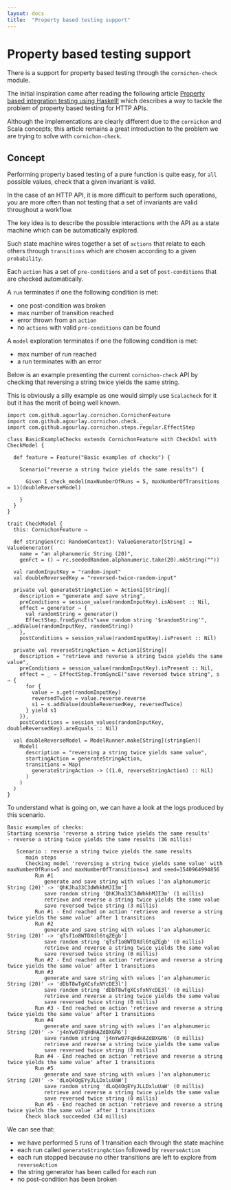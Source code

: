 ```yaml
---
layout: docs
title:  "Property based testing support"
---
```


# Property based testing support

There is a support for property based testing through the `cornichon-check` module.

The initial inspiration came after reading the following article [Property based integration testing using Haskell!](https://functional.works-hub.com/learn/property-based-integration-testing-using-haskell-6c25c) which describes a way to tackle the problem of property based testing for HTTP APIs.

Although the implementations are clearly different due to the `cornichon` and Scala concepts; this article remains a great introduction to the problem we are trying to solve with `cornichon-check`.


## Concept

Performing property based testing of a pure function is quite easy, for `all` possible values, check that a given invariant is valid.

In the case of an HTTP API, it is more difficult to perform such operations, you are more often than not testing that a set of invariants are valid throughout a workflow.

The key idea is to describe the possible interactions with the API as a state machine which can be automatically explored.

Such state machine wires together a set of `actions` that relate to each others through `transitions` which are chosen according to a given `probability`.

Each `action` has a set of `pre-conditions` and a set of `post-conditions` that are checked automatically.

A `run` terminates if one the following condition is met:
- one post-condition was broken
- max number of transition reached
- error thrown from an `action`
- no `actions` with valid `pre-conditions` can be found

A `model` exploration terminates if one the following condition is met:
- max number of run reached
- a run terminates with an error

Below is an example presenting the current `cornichon-check` API by checking that reversing a string twice yields the same string.

This is obviously a silly example as one would simply use `Scalacheck` for it but it has the merit of being well known.

```tut:silent
import com.github.agourlay.cornichon.CornichonFeature
import com.github.agourlay.cornichon.check._
import com.github.agourlay.cornichon.steps.regular.EffectStep

class BasicExampleChecks extends CornichonFeature with CheckDsl with CheckModel {

  def feature = Feature("Basic examples of checks") {

    Scenario("reverse a string twice yields the same results") {

      Given I check_model(maxNumberOfRuns = 5, maxNumberOfTransitions = 1)(doubleReverseModel)

    }
  }
}

trait CheckModel {
  this: CornichonFeature ⇒

  def stringGen(rc: RandomContext): ValueGenerator[String] = ValueGenerator(
    name = "an alphanumeric String (20)",
    genFct = () ⇒ rc.seededRandom.alphanumeric.take(20).mkString(""))

  val randomInputKey = "random-input"
  val doubleReversedKey = "reversed-twice-random-input"

  private val generateStringAction = Action1[String](
    description = "generate and save string",
    preConditions = session_value(randomInputKey).isAbsent :: Nil,
    effect = generator ⇒ {
      val randomString = generator()
      EffectStep.fromSyncE(s"save random string '$randomString'", _.addValue(randomInputKey, randomString))
    },
    postConditions = session_value(randomInputKey).isPresent :: Nil)

  private val reverseStringAction = Action1[String](
    description = "retrieve and reverse a string twice yields the same value",
    preConditions = session_value(randomInputKey).isPresent :: Nil,
    effect = _ ⇒ EffectStep.fromSyncE("save reversed twice string", s ⇒ {
      for {
        value ← s.get(randomInputKey)
        reversedTwice = value.reverse.reverse
        s1 ← s.addValue(doubleReversedKey, reversedTwice)
      } yield s1
    }),
    postConditions = session_values(randomInputKey, doubleReversedKey).areEquals :: Nil)

  val doubleReverseModel = ModelRunner.make[String](stringGen)(
    Model(
      description = "reversing a string twice yields same value",
      startingAction = generateStringAction,
      transitions = Map(
        generateStringAction -> ((1.0, reverseStringAction) :: Nil)
      )
    )
  )
}
```

To understand what is going on, we can have a look at the logs produced by this scenario.

```
Basic examples of checks:
Starting scenario 'reverse a string twice yields the same results'
- reverse a string twice yields the same results (36 millis)

   Scenario : reverse a string twice yields the same results
      main steps
      Checking model 'reversing a string twice yields same value' with maxNumberOfRuns=5 and maxNumberOfTransitions=1 and seed=1540964994856
         Run #1
            generate and save string with values ['an alphanumeric String (20)' -> 'QhKJha33C3dWhkhMJI3m']
            save random string 'QhKJha33C3dWhkhMJI3m' (1 millis)
            retrieve and reverse a string twice yields the same value
            save reversed twice string (3 millis)
         Run #1 - End reached on action 'retrieve and reverse a string twice yields the same value' after 1 transitions
         Run #2
            generate and save string with values ['an alphanumeric String (20)' -> 'qTsf1o8WTDXdl6tqZEgb']
            save random string 'qTsf1o8WTDXdl6tqZEgb' (0 millis)
            retrieve and reverse a string twice yields the same value
            save reversed twice string (0 millis)
         Run #2 - End reached on action 'retrieve and reverse a string twice yields the same value' after 1 transitions
         Run #3
            generate and save string with values ['an alphanumeric String (20)' -> 'dDbT8wTgXCsfxNYcDE3l']
            save random string 'dDbT8wTgXCsfxNYcDE3l' (0 millis)
            retrieve and reverse a string twice yields the same value
            save reversed twice string (0 millis)
         Run #3 - End reached on action 'retrieve and reverse a string twice yields the same value' after 1 transitions
         Run #4
            generate and save string with values ['an alphanumeric String (20)' -> 'j4nYw07FqHdHAZdBXGR6']
            save random string 'j4nYw07FqHdHAZdBXGR6' (0 millis)
            retrieve and reverse a string twice yields the same value
            save reversed twice string (0 millis)
         Run #4 - End reached on action 'retrieve and reverse a string twice yields the same value' after 1 transitions
         Run #5
            generate and save string with values ['an alphanumeric String (20)' -> 'dLoQ4OgEYyJLLDxluUaW']
            save random string 'dLoQ4OgEYyJLLDxluUaW' (0 millis)
            retrieve and reverse a string twice yields the same value
            save reversed twice string (0 millis)
         Run #5 - End reached on action 'retrieve and reverse a string twice yields the same value' after 1 transitions
      Check block succeeded (34 millis)
```

We can see that:
  - we have performed 5 runs of 1 transition each through the state machine
  - each run called `generateStringAction` followed by `reverseAction`
  - each run stopped because no other transitions are left to explore from `reverseAction`
  - the string generator has been called for each run
  - no post-condition has been broken